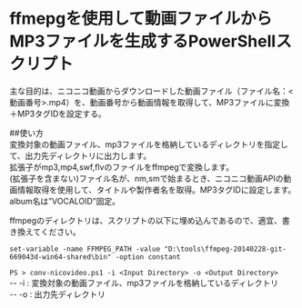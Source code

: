 # ffmepgを使用して動画ファイルからMP3ファイルを生成するPowerShellスクリプト  
 主な目的は、ニコニコ動画からダウンロードした動画ファイル（ファイル名：<動画番号>.mp4）を、動画番号から動画情報を取得して、MP3ファイルに変換＋MP3タグIDを設定する。  
  
##使い方  
変換対象の動画ファイル、mp3ファイルを格納しているディレクトリを指定して、出力先ディレクトリに出力します。  
拡張子がmp3,mp4,swf,flvのファイルをffmpegで変換します。  
(拡張子を含まない)ファイル名が、nm,smで始まるとき、ニコニコ動画APIの動画情報取得を使用して、タイトルや製作者名を取得。MP3タグIDに設定します。album名は”VOCALOID”固定。  
  
ffmpegのディレクトリは、スクリプトの以下に埋め込んであるので、適宜、書き換えてください。  
  
`set-variable -name FFMPEG_PATH -value "D:\tools\ffmpeg-20140228-git-669043d-win64-shared\bin" -option constant`  
  
  
`PS > conv-nicovideo.ps1 -i <Input Directory> -o <Output Directory>`  
-- -i : 変換対象の動画ファイル、mp3ファイルを格納しているディレクトリ  
-- -o : 出力先ディレクトリ  
